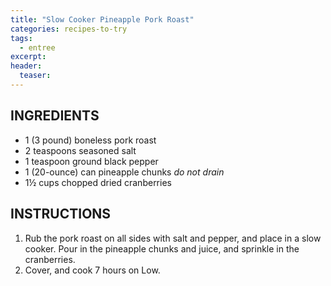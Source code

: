 ```yaml
---
title: "Slow Cooker Pineapple Pork Roast"
categories: recipes-to-try
tags: 
  - entree
excerpt:
header:
  teaser: 
---
```


## INGREDIENTS
* 1 (3 pound) boneless pork roast
* 2 teaspoons seasoned salt
* 1 teaspoon ground black pepper
* 1 (20-ounce) can pineapple chunks *do not drain*
* 1½ cups chopped dried cranberries

## INSTRUCTIONS
1. Rub the pork roast on all sides with salt and pepper, and place in a slow cooker. Pour in the pineapple chunks and juice, and sprinkle in the cranberries.
2. Cover, and cook 7 hours on Low.